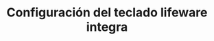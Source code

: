 ---
id: configuracion-teclado-lifeware-integra
title: Configuración del teclado lifeware integra
---